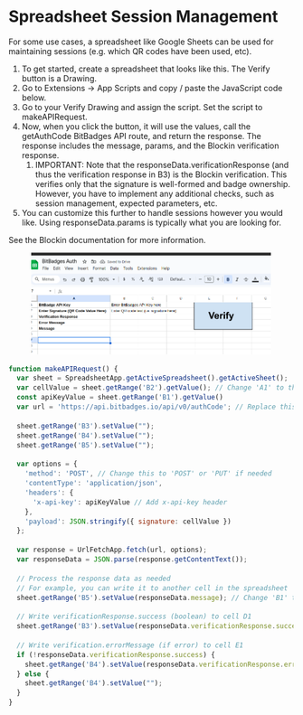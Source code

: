 # Spreadsheet Session Management

For some use cases, a spreadsheet like Google Sheets can be used for maintaining sessions (e.g. which QR codes have been used, etc).

1. To get started, create a spreadsheet that looks like this. The Verify button is a Drawing.&#x20;
2. Go to Extensions -> App Scripts and copy / paste the JavaScript code below.
3. Go to your Verify Drawing and assign the script. Set the script to makeAPIRequest.
4. Now, when you click the button, it will use the values, call the getAuthCode BitBadges API route, and return the response. The response includes the message, params, and the Blockin verification response.
   1. IMPORTANT: Note that the responseData.verificationResponse (and thus the verification response in B3) is the Blockin verification. This verifies only that the signature is well-formed and badge ownership. However, you have to implement any additional checks, such as session management, expected parameters, etc.
5. You can customize this further to handle sessions however you would like. Using responseData.params is typically what you are looking for.

See the Blockin documentation for more information.

<figure><img src="../../../.gitbook/assets/image (2) (1) (1).png" alt=""><figcaption></figcaption></figure>

```javascript
function makeAPIRequest() {
  var sheet = SpreadsheetApp.getActiveSpreadsheet().getActiveSheet();
  var cellValue = sheet.getRange('B2').getValue(); // Change 'A1' to the cell where the user enters text
  const apiKeyValue = sheet.getRange('B1').getValue()
  var url = 'https://api.bitbadges.io/api/v0/authCode'; // Replace this with the API endpoint you want to call

  sheet.getRange('B3').setValue("");
  sheet.getRange('B4').setValue("");
  sheet.getRange('B5').setValue("");

  var options = {
    'method': 'POST', // Change this to 'POST' or 'PUT' if needed
    'contentType': 'application/json',
    'headers': {
      'x-api-key': apiKeyValue // Add x-api-key header
    },
    'payload': JSON.stringify({ signature: cellValue })
  };

  var response = UrlFetchApp.fetch(url, options);
  var responseData = JSON.parse(response.getContentText());

  // Process the response data as needed
  // For example, you can write it to another cell in the spreadsheet
  sheet.getRange('B5').setValue(responseData.message); // Change 'B1' to the cell where you want to display the response

  // Write verificationResponse.success (boolean) to cell D1
  sheet.getRange('B3').setValue(responseData.verificationResponse.success);

  // Write verification.errorMessage (if error) to cell E1
  if (!responseData.verificationResponse.success) {
    sheet.getRange('B4').setValue(responseData.verificationResponse.errorMessage);
  } else {
    sheet.getRange('B4').setValue("");
  }
}
```
